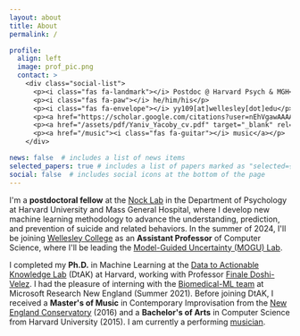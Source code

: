 ```yaml
---
layout: about
title: About
permalink: /

profile:
  align: left
  image: prof_pic.png
  contact: >
    <div class="social-list">
      <p><i class="fas fa-landmark"></i> Postdoc @ Harvard Psych & MGH</p>
      <p><i class="fas fa-paw"></i> he/him/his</p>
      <p><i class="fas fa-envelope"></i> yy109[at]wellesley[dot]edu</p>
      <p><a href="https://scholar.google.com/citations?user=nEhVgawAAAAJ&hl=en"><i class="fas fa-book"></i> google scholar</a></p> <!-- ai ai-google-scholar-square -->
      <p><a href="/assets/pdf/Yaniv_Yacoby_cv.pdf" target="_blank" rel="noopener noreferrer"><i class="fas fa-seedling"></i> curriculum vitae</a></p>      
      <p><a href="/music"><i class="fas fa-guitar"></i> music</a></p>      
    </div>

news: false  # includes a list of news items
selected_papers: true # includes a list of papers marked as "selected={true}"
social: false  # includes social icons at the bottom of the page
---
```


I'm a **postdoctoral fellow** at the [Nock Lab](https://nocklab.fas.harvard.edu/) in the Department of Psychology at Harvard University and Mass General Hospital, where I develop new machine learning methodology to advance the understanding, prediction, and prevention of suicide and related behaviors. In the summer of 2024, I'll be joining [Wellesley College](https://wellesley.edu/) as an **Assistant Professor** of Computer Science, where I'll be leading the [Model-Guided Uncertainty (MOGU) Lab](https://mogu-lab.github.io/).

I completed my **Ph.D.** in Machine Learning at the [Data to Actionable Knowledge Lab](https://dtak.github.io/) (DtAK) at Harvard,
working with Professor [Finale Doshi-Velez](https://finale.seas.harvard.edu/). I had the pleasure of interning with the [Biomedical-ML team](https://www.microsoft.com/en-us/research/theme/biomedical-ml/) at Microsoft Research New England (Summer 2021). Before joining DtAK, I received a **Master's of Music** in Contemporary Improvisation from the [New England Conservatory](https://necmusic.edu/dual-degree-programs) (2016) and a **Bachelor's of Arts** in Computer Science from Harvard University (2015). I am currently a performing [musician](/music).

<!--
## Research

My goal is to empower individuals to effectively utilize Machine Learning by making the consequences of modeling assumptions and inference decisions transparent.
Specifically, I develop deep probabilistic/Bayesian models and approximate inference methods designed for safety-critical domains, such as precision healthcare.
My work has exposed failure mechanisms in a number of popular methods, and provides ways to mitigate these failures.
My work has also explored how people (mis)understand popular techniques for explainable AI.


## Teaching

My goal is to create classroom environments and mentorship experiences that (a) build student ability to independently interrogate technological systems in societal contexts, (b) that develop effective research skills (e.g. technical reading, writing, communication), and (c) help students overcome common psychological barriers to learning (e.g. imposter phenomenon) using cohort-building and discussion of academic culture. See my [here](/advocacy) for more info.
-->
